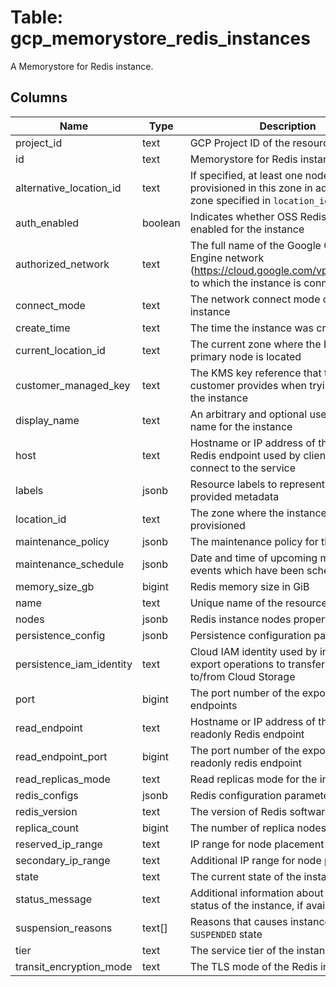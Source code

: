 
# Table: gcp_memorystore_redis_instances
A Memorystore for Redis instance.
## Columns
| Name        | Type           | Description  |
| ------------- | ------------- | -----  |
|project_id|text|GCP Project ID of the resource|
|id|text|Memorystore for Redis instance ID|
|alternative_location_id|text|If specified, at least one node will be provisioned in this zone in addition to the zone specified in `location_id`|
|auth_enabled|boolean|Indicates whether OSS Redis AUTH is enabled for the instance|
|authorized_network|text|The full name of the Google Compute Engine network (https://cloud.google.com/vpc/docs/vpc) to which the instance is connected|
|connect_mode|text|The network connect mode of the Redis instance|
|create_time|text|The time the instance was created|
|current_location_id|text|The current zone where the Redis primary node is located|
|customer_managed_key|text|The KMS key reference that the customer provides when trying to create the instance|
|display_name|text|An arbitrary and optional user-provided name for the instance|
|host|text|Hostname or IP address of the exposed Redis endpoint used by clients to connect to the service|
|labels|jsonb|Resource labels to represent user provided metadata|
|location_id|text|The zone where the instance will be provisioned|
|maintenance_policy|jsonb|The maintenance policy for the instance|
|maintenance_schedule|jsonb|Date and time of upcoming maintenance events which have been scheduled|
|memory_size_gb|bigint|Redis memory size in GiB|
|name|text|Unique name of the resource|
|nodes|jsonb|Redis instance nodes properties|
|persistence_config|jsonb|Persistence configuration parameters|
|persistence_iam_identity|text|Cloud IAM identity used by import / export operations to transfer data to/from Cloud Storage|
|port|bigint|The port number of the exposed Redis endpoints|
|read_endpoint|text|Hostname or IP address of the exposed readonly Redis endpoint|
|read_endpoint_port|bigint|The port number of the exposed readonly redis endpoint|
|read_replicas_mode|text|Read replicas mode for the instance|
|redis_configs|jsonb|Redis configuration parameters|
|redis_version|text|The version of Redis software|
|replica_count|bigint|The number of replica nodes|
|reserved_ip_range|text|IP range for node placement|
|secondary_ip_range|text|Additional IP range for node placement|
|state|text|The current state of the instance|
|status_message|text|Additional information about the current status of the instance, if available|
|suspension_reasons|text[]|Reasons that causes instance in `SUSPENDED` state|
|tier|text|The service tier of the instance|
|transit_encryption_mode|text|The TLS mode of the Redis instance|
